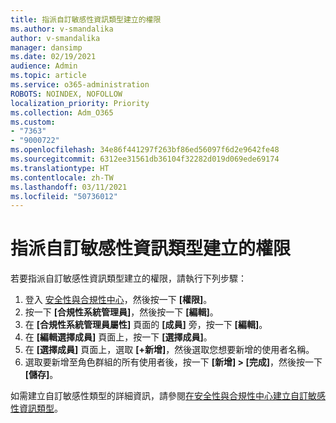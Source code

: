 ```yaml
---
title: 指派自訂敏感性資訊類型建立的權限
ms.author: v-smandalika
author: v-smandalika
manager: dansimp
ms.date: 02/19/2021
audience: Admin
ms.topic: article
ms.service: o365-administration
ROBOTS: NOINDEX, NOFOLLOW
localization_priority: Priority
ms.collection: Adm_O365
ms.custom:
- "7363"
- "9000722"
ms.openlocfilehash: 34e86f441297f263bf86ed56097f6d2e9642fe48
ms.sourcegitcommit: 6312ee31561db36104f32282d019d069ede69174
ms.translationtype: HT
ms.contentlocale: zh-TW
ms.lasthandoff: 03/11/2021
ms.locfileid: "50736012"
---
```

# <a name="assign-permissions-for-custom-sensitive-information-type-creation"></a>指派自訂敏感性資訊類型建立的權限

若要指派自訂敏感性資訊類型建立的權限，請執行下列步驟：

1. 登入 [安全性與合規性中心](https://sip.protection.office.com/)，然後按一下 **[權限]**。
2. 按一下 **[合規性系統管理員]**，然後按一下 **[編輯]**。
3. 在 **[合規性系統管理員屬性]** 頁面的 **[成員]** 旁，按一下 **[編輯]**。
4. 在 **[編輯選擇成員]** 頁面上，按一下 **[選擇成員]**。
5. 在 **[選擇成員]** 頁面上，選取 **[+新增]**，然後選取您想要新增的使用者名稱。
6. 選取要新增至角色群組的所有使用者後，按一下 **[新增] > [完成]**，然後按一下 **[儲存]**。

如需建立自訂敏感性類型的詳細資訊，請參閱[在安全性與合規性中心建立自訂敏感性資訊類型](https://docs.microsoft.com/microsoft-365/compliance/create-a-custom-sensitive-information-type)。